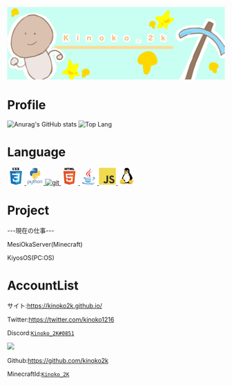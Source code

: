 <p class="profile-img" align="center">
 <img src="kinoko-header2.jpeg" width=800>
</p>


# Profile

![Anurag's GitHub stats](https://github-readme-stats.vercel.app/api?username=kinoko2k&bg_color=30,e96443,904e95&title_color=fff&text_color=fff)
![Top Lang](https://github-readme-stats.vercel.app/api/top-langs/?username=kinoko2k&layout=compact&langs_count=10)

# Language
<p align="left"> <a href="https://www.w3schools.com/css/" target="_blank" rel="noreferrer"> <img src="https://raw.githubusercontent.com/devicons/devicon/master/icons/css3/css3-original-wordmark.svg" alt="css3" width="40" height="40"/> </a> <a href="https://www.python.org/" target="_blank" rel="noreferrer"> <img src="https://raw.githubusercontent.com/devicons/devicon/master/icons/python/python-original-wordmark.svg" alt="css3" width="40" height="40"/> <a href="https://git-scm.com/" target="_blank" rel="noreferrer"> <img src="https://www.vectorlogo.zone/logos/git-scm/git-scm-icon.svg" alt="git" width="40" height="40"/> </a> <a href="https://www.w3.org/html/" target="_blank" rel="noreferrer"> <img src="https://raw.githubusercontent.com/devicons/devicon/master/icons/html5/html5-original-wordmark.svg" alt="html5" width="40" height="40"/> </a> <a href="https://www.java.com" target="_blank" rel="noreferrer"> <img src="https://raw.githubusercontent.com/devicons/devicon/master/icons/java/java-original.svg" alt="java" width="40" height="40"/> </a> <a href="https://developer.mozilla.org/en-US/docs/Web/JavaScript" target="_blank" rel="noreferrer"> <img src="https://raw.githubusercontent.com/devicons/devicon/master/icons/javascript/javascript-original.svg" alt="javascript" width="40" height="40"/> </a> <a href="https://www.linux.org/" target="_blank" rel="noreferrer"> <img src="https://raw.githubusercontent.com/devicons/devicon/master/icons/linux/linux-original.svg" alt="linux" width="40" height="40"/> </a> </p>

# Project
---現在の仕事---

MesiOkaServer(Minecraft)

KiyosOS(PC:OS)


# AccountList
サイト:<https://kinoko2k.github.io/>

Twitter:<https://twitter.com/kinoko1216>

Discord:[`Kinoko_2K#0851`](https://discord.c99.nl/widget/theme-2/925245386568896564.png)

<img src="https://discord.c99.nl/widget/theme-2/925245386568896564.png">

Github:<https://github.com/kinoko2k>

MinecraftId:[`Kinoko_2K`](https://ja.namemc.com/profile/Kinoko_2K)

